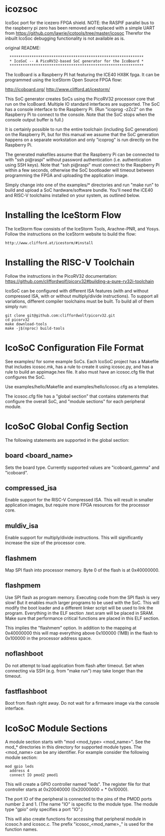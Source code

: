 icozsoc
=======

IcoSoc port for the icezero FPGA shield.
NOTE: the RASPIF parallel bus to the raspberry pi zero has been removed 
and replaced with a simple UART from https://github.com/lawrie/icotools/tree/master/icosoc
Therefor the inbuilt IcoSoc debugging functionality is not available as is.


original README:

      *************************************************************
      * IcoSoC -- A PicoRV32-based SoC generator for the IcoBoard *
      *************************************************************


The IcoBoard is a Raspberry PI hat featuring the ICE40 HX8K fpga. It
can be programmed using the IceStorm Open Source FPGA flow:

http://icoboard.org/
http://www.clifford.at/icestorm/

This SoC generator creates SoCs using the PicoRV32 processor core that run on
the IcoBoard. Multiple IO standard interfaces are supported. The SoC has a
console interface to the Raspberry Pi. (Run "icoprog -zZc2" on the Raspberry
Pi to connect to the console. Note that the SoC stops when the console output
buffer is full.)

It is certainly possible to run the entire toolchain (including SoC generation)
on the Raspberry Pi, but for this manual we assume that the SoC generation
happens on a separate workstation and only "icoprog" is run directly on the
Raspberry Pi.

The generated makefiles assume that the Raspberry Pi can be connected to with
"ssh pi@raspi" without password authentication (i.e. authentication using SSH
keys). Note that "ssh pi@raspi" must connect to the Raspberry Pi within a few
seconds, otherwise the SoC bootloader will timeout between programming the
FPGA and uploading the application image.

Simply change into one of the examples/* directories and run "make run" to
build and upload a SoC hardware/software bundle. You'll need the iCE40 and
RISC-V toolchains installed on your system, as outlined below.


Installing the IceStorm Flow
============================

The IceStorm flow consists of the IceStorm Tools, Arachne-PNR, and Yosys.
Follow the instructions on the IceStorm website to build the flow:

	http://www.clifford.at/icestorm/#install


Installing the RISC-V Toolchain
===============================

Follow the instructions in the PicoRV32 documentation:
https://github.com/cliffordwolf/picorv32#building-a-pure-rv32i-toolchain

IcoSoC can be configured with different ISA features (with and without
compressed ISA, with or without multiply/divide instructions). To support
all variations, different compiler toolchains must be built. To build all
of them simply run:

	git clone git@github.com:cliffordwolf/picorv32.git
	cd picorv32
	make download-tools
	make -j$(nproc) build-tools


IcoSoC Configuration File Format
================================

See examples/ for some example SoCs. Each IcoSoC project has a Makefile
that includes icosoc.mk, has a rule to create it using icosoc.py, and
has a rule to build an appimage.hex file. It also must have an icosoc.cfg
file that configures the SoC.

Use examples/hello/Makefile and examples/hello/icosoc.cfg as a templates.

The icosoc.cfg file has a "global section" that contains statements that
configure the overall SoC, and "module sections" for each peripheral module.


IcoSoC Global Config Section
============================

The following statements are supported in the global section:

board <board_name>
------------------

Sets the board type. Currently supported values are "icoboard_gamma"
and "icoboard".

compressed_isa
--------------

Enable support for the RISC-V Compressed ISA. This will result in smaller
application images, but require more FPGA resources for the processor core.

muldiv_isa
----------

Enable support for multiply/divide instructions. This will significantly
increase the size of the processor core.

flashmem
--------

Map SPI flash into processor memory. Byte 0 of the flash is at 0x40000000.

flashpmem
---------

Use SPI flash as program memory. Executing code from the SPI flash is very
slow! But it enables much larger programs to be used with the SoC. This
will modify the boot loader and a different linker script will be used to
link the program. Everything in the ELF section .text.sram will be placed
in SRAM. Make sure that performance critical functions are placed in this
ELF section.

This implies the "flashmem" option. In addition to the mapping at 0x40000000
this will map everything above 0x100000 (1MB) in the flash to 0x100000 in
the processor address space.

noflashboot
-----------

Do not attempt to load application from flash after timeout. Set when
connecting via SSH (e.g. from "make run") may take longer than the timeout.

fastflashboot
-------------

Boot from flash right away. Do not wait for a firmware image via the console
interface.


IcoSoC Module Sections
======================

A module section starts with "mod <mod_type> <mod_name>". See the mod_*
directories in this directory for supported module types. The <mod_name>
can be any identifier. For example consider the following module section:

	mod gpio leds
	  address 4
	  connect IO pmod2 pmod1

This will create a GPIO controller named "leds". The register file for
that controller starts at 0x20040000 (0x20000000 + <addr> * 0x10000).

The port IO of the peripheral is connected to the pins of the PMOD ports
number 2 and 1. (The name "IO" is specific to the module type. The module
type "gpio" only specifies a port "IO".)

This will also create functions for accessing that peripheral module
in icosoc.h and icosoc.c. The prefix "icosoc_<mod_name>_" is used for
the function names.

